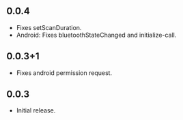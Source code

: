## 0.0.4

* Fixes setScanDuration. 
* Android: Fixes bluetoothStateChanged and initialize-call.

## 0.0.3+1

* Fixes android permission request.

## 0.0.3

* Initial release.
